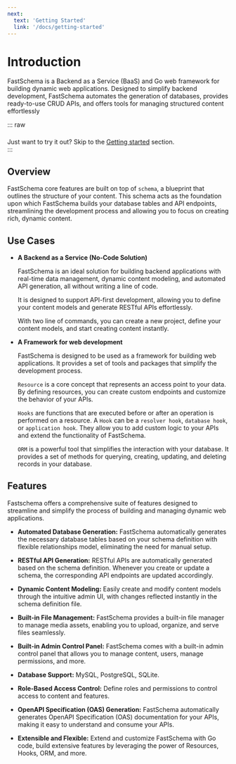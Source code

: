 ```yaml
---
next:
  text: 'Getting Started'
  link: '/docs/getting-started'
---
```


# Introduction

FastSchema is a Backend as a Service (BaaS) and Go web framework for building dynamic web applications. Designed to simplify backend development, FastSchema automates the generation of databases, provides ready-to-use CRUD APIs, and offers tools for managing structured content effortlessly

::: raw
<div class="tip custom-block" style="padding-top: 8px">
Just want to try it out? Skip to the <a href="/docs/getting-started" title="Fastschema Getting started">Getting started</a> section.
</div>
:::

## Overview

FastSchema core features are built on top of `schema`, a blueprint that outlines the structure of your content. This schema acts as the foundation upon which FastSchema builds your database tables and API endpoints, streamlining the development process and allowing you to focus on creating rich, dynamic content.

## Use Cases

- **A Backend as a Service (No-Code Solution)**

  FastSchema is an ideal solution for building backend applications with real-time data management, dynamic content modeling, and automated API generation, all without writing a line of code.

  It is designed to support API-first development, allowing you to define your content models and generate RESTful APIs effortlessly.

  With two line of commands, you can create a new project, define your content models, and start creating content instantly.

- **A Framework for web development**

  FastSchema is designed to be used as a framework for building web applications. It provides a set of tools and packages that simplify the development process.

  `Resource` is a core concept that represents an access point to your data. By defining resources, you can create custom endpoints and customize the behavior of your APIs.

  `Hooks` are functions that are executed before or after an operation is performed on a resource. A `Hook` can be a `resolver hook`, `database hook`, or `application hook`. They allow you to add custom logic to your APIs and extend the functionality of FastSchema.

  `ORM` is a powerful tool that simplifies the interaction with your database. It provides a set of methods for querying, creating, updating, and deleting records in your database.


## Features

Fastschema offers a comprehensive suite of features designed to streamline and simplify the process of building and managing dynamic web applications.

- **Automated Database Generation:** FastSchema automatically generates the necessary database tables based on your schema definition with flexible relationships model, eliminating the need for manual setup.

- **RESTful API Generation:** RESTful APIs are automatically generated based on the schema definition. Whenever you create or update a schema, the corresponding API endpoints are updated accordingly.

- **Dynamic Content Modeling:** Easily create and modify content models through the intuitive admin UI, with changes reflected instantly in the schema definition file.

- **Built-in File Management:** FastSchema provides a built-in file manager to manage media assets, enabling you to upload, organize, and serve files seamlessly.

- **Built-in Admin Control Panel:** FastSchema comes with a built-in admin control panel that allows you to manage content, users, manage permissions, and more.

- **Database Support:** MySQL, PostgreSQL, SQLite.

- **Role-Based Access Control:** Define roles and permissions to control access to content and features.

- **OpenAPI Specification (OAS) Generation:** FastSchema automatically generates OpenAPI Specification (OAS) documentation for your APIs, making it easy to understand and consume your APIs.

- **Extensible and Flexible:** Extend and customize FastSchema with Go code, build extensive features by leveraging the power of Resources, Hooks, ORM, and more.
